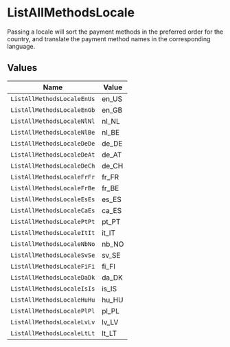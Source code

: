 # ListAllMethodsLocale

Passing a locale will sort the payment methods in the preferred order
for the country, and translate the payment method names in the corresponding language.


## Values

| Name                       | Value                      |
| -------------------------- | -------------------------- |
| `ListAllMethodsLocaleEnUs` | en_US                      |
| `ListAllMethodsLocaleEnGb` | en_GB                      |
| `ListAllMethodsLocaleNlNl` | nl_NL                      |
| `ListAllMethodsLocaleNlBe` | nl_BE                      |
| `ListAllMethodsLocaleDeDe` | de_DE                      |
| `ListAllMethodsLocaleDeAt` | de_AT                      |
| `ListAllMethodsLocaleDeCh` | de_CH                      |
| `ListAllMethodsLocaleFrFr` | fr_FR                      |
| `ListAllMethodsLocaleFrBe` | fr_BE                      |
| `ListAllMethodsLocaleEsEs` | es_ES                      |
| `ListAllMethodsLocaleCaEs` | ca_ES                      |
| `ListAllMethodsLocalePtPt` | pt_PT                      |
| `ListAllMethodsLocaleItIt` | it_IT                      |
| `ListAllMethodsLocaleNbNo` | nb_NO                      |
| `ListAllMethodsLocaleSvSe` | sv_SE                      |
| `ListAllMethodsLocaleFiFi` | fi_FI                      |
| `ListAllMethodsLocaleDaDk` | da_DK                      |
| `ListAllMethodsLocaleIsIs` | is_IS                      |
| `ListAllMethodsLocaleHuHu` | hu_HU                      |
| `ListAllMethodsLocalePlPl` | pl_PL                      |
| `ListAllMethodsLocaleLvLv` | lv_LV                      |
| `ListAllMethodsLocaleLtLt` | lt_LT                      |